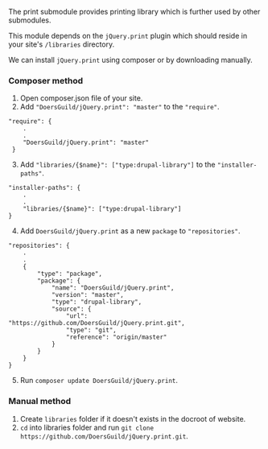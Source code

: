 The print submodule provides printing library which is further
used by other submodules.

This module depends on the `jQuery.print` plugin which should reside in your
site's `/libraries` directory.

We can install `jQuery.print` using composer or by downloading manually.

### Composer method
1. Open composer.json file of your site.
2. Add `"DoersGuild/jQuery.print": "master"` to the `"require"`.
```
"require": {
    .
    .
    "DoersGuild/jQuery.print": "master"
 }
```
3. Add `"libraries/{$name}": ["type:drupal-library"]`
to the `"installer-paths"`.
```
"installer-paths": {
    .
    .
    "libraries/{$name}": ["type:drupal-library"]
}
```
4. Add `DoersGuild/jQuery.print` as a new `package` to `"repositories"`.
```
"repositories": {
    .
    .
    {
        "type": "package",
        "package": {
            "name": "DoersGuild/jQuery.print",
            "version": "master",
            "type": "drupal-library",
            "source": {
                "url": "https://github.com/DoersGuild/jQuery.print.git",
                "type": "git",
                "reference": "origin/master"
            }
        }
    }
}
```
5. Run `composer update DoersGuild/jQuery.print`.

### Manual method
1. Create `libraries` folder if it doesn't exists in the docroot of website.
2. `cd` into libraries folder and run
`git clone https://github.com/DoersGuild/jQuery.print.git`.
